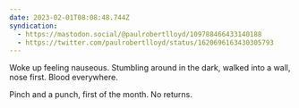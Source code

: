```yaml
---
date: 2023-02-01T08:08:48.744Z
syndication:
  - https://mastodon.social/@paulrobertlloyd/109788466433140188
  - https://twitter.com/paulrobertlloyd/status/1620696163430305793
---
```

Woke up feeling nauseous. Stumbling around in the dark, walked into a wall, nose first. Blood everywhere.

Pinch and a punch, first of the month. No returns.
